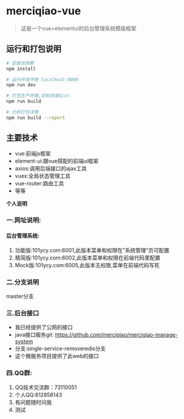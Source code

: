# merciqiao-vue

> 这是一个vue+elementui的后台管理系统模版框架

## 运行和打包说明

``` bash
# 安装包依赖
npm install

# 运行开发环境 localhost:8080
npm run dev

# 打包生产环境,目标目录dist
npm run build

# 分析打包详情
npm run build --report
```
## 主要技术
 - vue:前端js框架
 - element-ui:跟vue搭配的前端ui框架
 - axios:调用后端接口的ajax工具
 - vuex:全局状态管理工具
 - vue-router:路由工具
 - 等等

****个人说明****

### 一.网址说明:
#### 后台管理系统:
 1. 功能版:101ycy.com:6001,此版本菜单和权限在"系统管理"页可配置
 2. 精简版:101ycy.com:6002,此版本菜单和权限在前端代码里配置
 3. Mock版:101ycy.com:6005,此版本无权限,菜单在前端代码写死
 

### 二.分支说明
master分支
###  三.后台接口
 - 我已经提供了公网的接口
 - java接口服务git: https://github.com/merciqiao/merciqiao-manage-system 
 - 分支:single-service-removeredis分支
 - 这个微服务项目提供了此web的接口
 

### 四.QQ群:
 1. QQ技术交流群：73110051
 2. 个人QQ:812858143
 3. 有问题随时问我
 4. 测试
